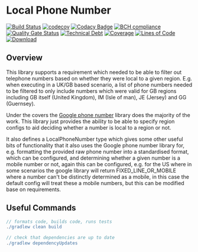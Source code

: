 # Local Phone Number

[![Build Status](https://travis-ci.org/michaelruocco/local-phone-number.svg?branch=master)](https://travis-ci.org/michaelruocco/local-phone-number)
[![codecov](https://codecov.io/gh/michaelruocco/local-phone-number/branch/master/graph/badge.svg)](https://codecov.io/gh/michaelruocco/local-phone-number)
[![Codacy Badge](https://app.codacy.com/project/badge/Grade/447cdab4470148eda31695b1c5e8e957)](https://www.codacy.com/manual/michaelruocco/local-phone-number?utm_source=github.com&amp;utm_medium=referral&amp;utm_content=michaelruocco/local-phone-number&amp;utm_campaign=Badge_Grade)
[![BCH compliance](https://bettercodehub.com/edge/badge/michaelruocco/local-phone-number?branch=master)](https://bettercodehub.com/)
[![Quality Gate Status](https://sonarcloud.io/api/project_badges/measure?project=michaelruocco_local-phone-number&metric=alert_status)](https://sonarcloud.io/dashboard?id=michaelruocco_local-phone-number)
[![Technical Debt](https://sonarcloud.io/api/project_badges/measure?project=michaelruocco_local-phone-number&metric=sqale_index)](https://sonarcloud.io/dashboard?id=michaelruocco_local-phone-number)
[![Coverage](https://sonarcloud.io/api/project_badges/measure?project=michaelruocco_local-phone-number&metric=coverage)](https://sonarcloud.io/dashboard?id=michaelruocco_local-phone-number)
[![Lines of Code](https://sonarcloud.io/api/project_badges/measure?project=michaelruocco_local-phone-number&metric=ncloc)](https://sonarcloud.io/dashboard?id=michaelruocco_local-phone-number)
[![Download](https://api.bintray.com/packages/michaelruocco/maven/local-phone-number/images/download.svg)](https://bintray.com/michaelruocco/maven/local-phone-number/_latestVersion)

## Overview

This library supports a requirement which needed to be able to filter out telephone
numbers based on whether they were local to a given region. E.g. when executing in a UK/GB based
scenario, a list of phone numbers needed to be filtered to only include numbers which were valid
for GB regions including GB itself (United Kingdom), IM (Isle of man), JE (Jersey) and GG (Guernsey).

Under the covers the [Google phone number](https://github.com/google/libphonenumber) library does
the majority of the work. This library just provides the ability to be able to specify region configs
to aid deciding whether a number is local to a region or not.

It also defines a LocalPhoneNumber type which gives some other useful bits of functionality that it
also uses the Google phone number library for, e.g. formatting the provided raw phone number into a
standardised format, which can be configured, and determining whether a given number is a mobile number or
not, again this can be configured, e.g. for the US where in some scenarios the google library will return
FIXED_LINE_OR_MOBILE where a number can't be distinctly determined as a mobile, in this case the default
config will treat these a mobile numbers, but this can be modified base on requirements.

## Useful Commands

```gradle
// formats code, builds code, runs tests
./gradlew clean build
```

```gradle
// check that dependencies are up to date
./gradlew dependencyUpdates
```